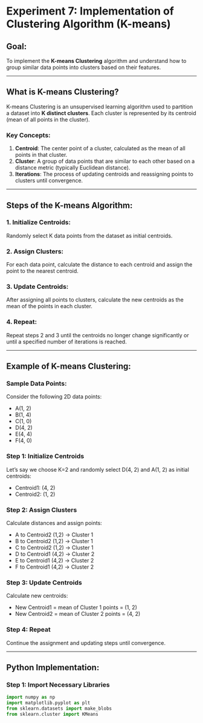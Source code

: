 # Experiment 7: Implementation of Clustering Algorithm (K-means)

## Goal:
To implement the **K-means Clustering** algorithm and understand how to group similar data points into clusters based on their features.

---

## What is K-means Clustering?
K-means Clustering is an unsupervised learning algorithm used to partition a dataset into **K distinct clusters**. Each cluster is represented by its centroid (mean of all points in the cluster).

### Key Concepts:
1. **Centroid**: The center point of a cluster, calculated as the mean of all points in that cluster.
2. **Cluster**: A group of data points that are similar to each other based on a distance metric (typically Euclidean distance).
3. **Iterations**: The process of updating centroids and reassigning points to clusters until convergence.

---

## Steps of the K-means Algorithm:

### 1. **Initialize Centroids:**
   Randomly select K data points from the dataset as initial centroids.

### 2. **Assign Clusters:**
   For each data point, calculate the distance to each centroid and assign the point to the nearest centroid.

### 3. **Update Centroids:**
   After assigning all points to clusters, calculate the new centroids as the mean of the points in each cluster.

### 4. **Repeat:**
   Repeat steps 2 and 3 until the centroids no longer change significantly or until a specified number of iterations is reached.

---

## Example of K-means Clustering:

### Sample Data Points:
Consider the following 2D data points:
- A(1, 2)
- B(1, 4)
- C(1, 0)
- D(4, 2)
- E(4, 4)
- F(4, 0)

### Step 1: Initialize Centroids
Let’s say we choose K=2 and randomly select D(4, 2) and A(1, 2) as initial centroids:
- Centroid1: (4, 2)
- Centroid2: (1, 2)

### Step 2: Assign Clusters
Calculate distances and assign points:
- A to Centroid2 (1,2) → Cluster 1
- B to Centroid2 (1,2) → Cluster 1
- C to Centroid2 (1,2) → Cluster 1
- D to Centroid1 (4,2) → Cluster 2
- E to Centroid1 (4,2) → Cluster 2
- F to Centroid1 (4,2) → Cluster 2

### Step 3: Update Centroids
Calculate new centroids:
- New Centroid1 = mean of Cluster 1 points = (1, 2)
- New Centroid2 = mean of Cluster 2 points = (4, 2)

### Step 4: Repeat
Continue the assignment and updating steps until convergence.

---

## Python Implementation:

### Step 1: Import Necessary Libraries
```python
import numpy as np
import matplotlib.pyplot as plt
from sklearn.datasets import make_blobs
from sklearn.cluster import KMeans
